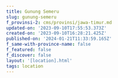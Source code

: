 ```yaml
---
title: Gunung Semeru
slug: gunung-semeru
f_provinsi-2: cms/provinsi/jawa-timur.md
updated-on: '2023-09-10T17:55:53.373Z'
created-on: '2023-09-10T16:28:21.425Z'
published-on: '2024-01-21T11:33:59.165Z'
f_same-with-province-name: false
f_featured: false
f_discover: false
layout: '[location].html'
tags: location
---
```




